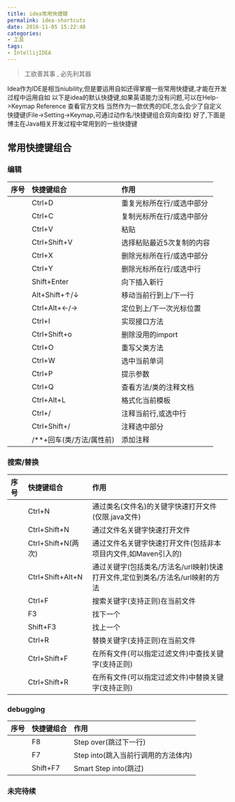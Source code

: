 ```yaml
---
title: idea常用快捷键
permalink: idea-shortcuts
date: 2016-11-05 15:22:48
categories:
- 工具
tags:
- IntellijIDEA
---
```

>工欲善其事 , 必先利其器

<!--more -->
Idea作为IDE是相当niubility,但是要运用自如还得掌握一些常用快捷键,才能在开发过程中运用自如
以下是idea的默认快捷键,如果英语能力没有问题,可以在Help->Keymap Reference 查看官方文档
当然作为一款优秀的IDE,怎么会少了自定义快捷键(File->Setting->Keymap,可通过动作名/快捷键组合双向查找)
好了,下面是博主在Java相关开发过程中常用到的一些快捷键
## 常用快捷键组合
### 编辑
| 序号     | 快捷键组合     |作用   |
| :------------- | :------------- |:------------- |
|       | Ctrl+D |重复光标所在行/或选中部分|
|       | Ctrl+C |复制光标所在行/或选中部分|
|       | Ctrl+V |粘贴|
|       | Ctrl+Shift+V |选择粘贴最近5次复制的内容|
|       | Ctrl+X |删除光标所在行/或选中部分|
|       | Ctrl+Y |删除光标所在行/或选中行|
|       | Shift+Enter |向下插入新行|
|       | Alt+Shift+↑/↓ |移动当前行到上/下一行|
|       | Ctrl+Alt+←/→ |定位到上/下一次光标位置|
|       | Ctrl+I |实现接口方法|
|       | Ctrl+Shift+o | 删除没用的import|
|       | Ctrl+O |重写父类方法|
|       | Ctrl+W |选中当前单词|
|       | Ctrl+P |提示参数|
|       | Ctrl+Q |查看方法/类的注释文档|
|       | Ctrl+Alt+L |格式化当前模板|
|       | Ctrl+/ |注释当前行,或选中行|
|       | Ctrl+Shift+/ |注释选中部分|
|       | /**+回车(类/方法/属性前) |添加注释|
### 搜索/替换
| 序号     | 快捷键组合     |作用   |
| :------------- | :------------- |:------------- |
|       | Ctrl+N |通过类名(文件名)的关键字快速打开文件(仅限.java文件)|
|       | Ctrl+Shift+N |通过文件名关键字快速打开文件|
|       | Ctrl+Shift+N(两次) |通过文件名关键字快速打开文件(包括非本项目内文件,如Maven引入的)|
|       | Ctrl+Shift+Alt+N |通过关键字(包括类名/方法名/url映射)快速打开文件,定位到类名/方法名/url映射的方法|
|       | Ctrl+F |搜索关键字(支持正则)在当前文件|
|       | F3 |找下一个|
|       | Shift+F3 |找上一个|
|       | Ctrl+R |替换关键字(支持正则)在当前文件|
|       | Ctrl+Shift+F |在所有文件(可以指定过滤文件)中查找关键字(支持正则)|
|       | Ctrl+Shift+R |在所有文件(可以指定过滤文件)中替换关键字(支持正则)|
### debugging
| 序号     | 快捷键组合     |作用   |
| :------------- | :------------- |:------------- |
|       | F8 |Step over(跳过下一行)|
|       | F7 |Step into(跳入当前行调用的方法体内)|
|       | Shift+F7 |Smart Step into(跳过)|
### 未完待续
